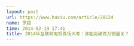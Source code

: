 ```yaml
---
layout: post
url: https://www.huxiu.com/article/28124
name: 罗超
time: 2014-02-19 17:41
title: 2014年互联网电视首场大考：谁能突破百万销量关？
---
```


